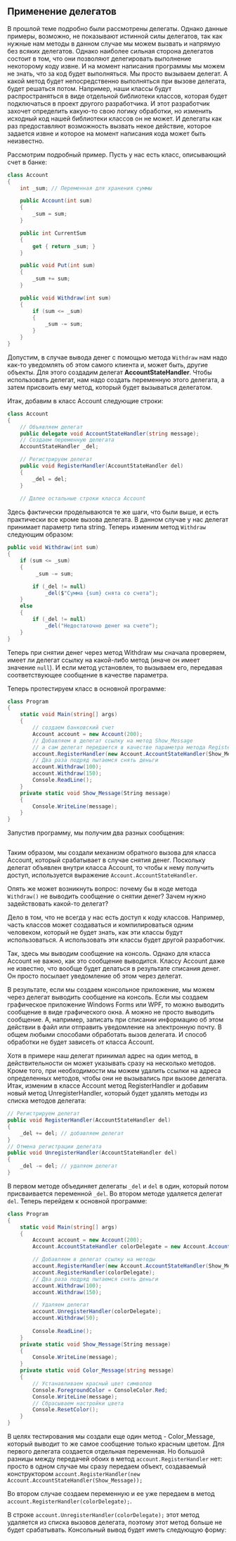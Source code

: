 ## Применение делегатов

В прошлой теме подробно были рассмотрены делегаты. Однако данные примеры, возможно, не показывают истинной силы делегатов, так как нужные нам методы в данном случае мы можем вызвать и напрямую 
без всяких делегатов. Однако наиболее сильная сторона делегатов состоит в том, что они позволяют делегировать выполнение 
некоторому коду извне. И на момент написания программы мы можем не знать, что за код будет выполняться. 
Мы просто вызываем делегат. А какой метод будет непосредственно выполняться при вызове делегата, будет решаться потом. 
Например, наши классы будут распространяться в виде отдельной библиотеки классов, которая будет подключаться в проект другого разработчика. И этот разработчик 
захочет определить какую-то свою логику обработки, но изменить исходный код нашей библиотеки классов он не может. И делегаты как раз предоставляют возможность 
вызвать некое действие, которое задается извне и которое на момент написания кода может быть неизвестно.

Рассмотрим подробный пример. Пусть у нас есть класс, описывающий счет в банке:

```cs
class Account
{
    int _sum; // Переменная для хранения суммы

    public Account(int sum)
    {
        _sum = sum;
    }

    public int CurrentSum
    {
        get { return _sum; }
    }

    public void Put(int sum)
    {
        _sum += sum;
    }

    public void Withdraw(int sum)
    {
        if (sum <= _sum)
        {
            _sum -= sum;
        }
    }
}
```

Допустим, в случае вывода денег с помощью метода `Withdraw` нам надо как-то уведомлять об этом самого клиента и, может 
быть, другие объекты. Для этого создадим делегат **AccountStateHandler**. Чтобы использовать делегат, нам надо 
создать переменную этого делегата, а затем присвоить ему метод, который будет вызываться делегатом.

Итак, добавим в класс Account следующие строки:

```cs
class Account
{
    // Объявляем делегат
    public delegate void AccountStateHandler(string message);
    // Создаем переменную делегата
    AccountStateHandler _del;

    // Регистрируем делегат
    public void RegisterHandler(AccountStateHandler del)
    {
        _del = del;
    }
    
    // Далее остальные строки класса Account
```

Здесь фактически проделываются те же шаги, что были выше, и есть практически все кроме вызова делегата. В данном случае у нас делегат 
принимает параметр типа string. Теперь изменим метод `Withdraw` следующим образом:

```cs
public void Withdraw(int sum)
{
    if (sum <= _sum)
    {
         _sum -= sum;

        if (_del != null)
            _del($"Сумма {sum} снята со счета");
    }
    else
    {
        if (_del != null)
            _del("Недостаточно денег на счете");
    }
}
```

Теперь при снятии денег через метод Withdraw мы сначала проверяем, имеет ли делегат ссылку на какой-либо метод (иначе он имеет значение 
`null`). И если метод установлен, то вызываем его, передавая соответствующее сообщение в качестве параметра.

Теперь протестируем класс в основной программе:

```cs
class Program
{
    static void Main(string[] args)
    {
        // создаем банковский счет
        Account account = new Account(200);
        // Добавляем в делегат ссылку на метод Show_Message
        // а сам делегат передается в качестве параметра метода RegisterHandler
        account.RegisterHandler(new Account.AccountStateHandler(Show_Message));
        // Два раза подряд пытаемся снять деньги
        account.Withdraw(100);
        account.Withdraw(150);
        Console.ReadLine();
    }
    private static void Show_Message(String message)
    {
        Console.WriteLine(message);
    }
}
```

Запустив программу, мы получим два разных сообщения:

```

```

Таким образом, мы создали механизм обратного вызова для класса Account, который срабатывает в случае снятия денег. Поскольку делегат объявлен 
внутри класса Account, то чтобы к нему получить доступ, используется выражение `Account.AccountStateHandler`.

Опять же может возникнуть вопрос: почему бы в коде метода `Withdraw()` не выводить сообщение о снятии денег? Зачем нужно задействовать какой-то делегат?

Дело в том, что не всегда у нас есть доступ к коду классов. Например, часть классов может создаваться и компилироваться одним человеком, который не будет знать, как эти классы будут использоваться. 
А использовать эти классы будет другой разработчик.

Так, здесь мы выводим сообщение на консоль. Однако для класса Account не важно, как это сообщение выводится. Классу Account даже не известно, что вообще будет делаться в результате списания денег. Он просто посылает уведомление об этом через делегат.

В результате, если мы создаем консольное приложение, мы можем через делегат выводить сообщение на консоль. Если мы создаем графическое приложение 
Windows Forms или WPF, то можно выводить сообщение в виде графического окна. А можно не просто выводить сообщение. А, например, записать при списании информацию об этом действии в файл 
или отправить уведомление на электронную почту. В общем любыми способами обработать вызов делегата. И способ обработки не будет зависеть от класса Account.

Хотя в примере наш делегат принимал адрес на один метод, в действительности он может указывать сразу на несколько методов. 
Кроме того, при необходимости мы можем удалить ссылки на адреса определенных методов, чтобы они не вызывались при вызове делегата. 
Итак, изменим в классе Account метод RegisterHandler и добавим новый метод UnregisterHandler, который будет удалять методы из списка 
методов делегата:

```cs
// Регистрируем делегат
public void RegisterHandler(AccountStateHandler del)
{
    _del += del; // добавляем делегат
}
// Отмена регистрации делегата
public void UnregisterHandler(AccountStateHandler del)
{
    _del -= del; // удаляем делегат
}
```

В первом методе объединяет делегаты `_del` и `del` в один, который потом 
присваивается переменной `_del`. Во втором методе удаляется делегат `del`. Теперь перейдем к основной программе:

```cs
class Program
{
    static void Main(string[] args)
    {
        Account account = new Account(200);
        Account.AccountStateHandler colorDelegate = new Account.AccountStateHandler(Color_Message);

        // Добавляем в делегат ссылку на методы
        account.RegisterHandler(new Account.AccountStateHandler(Show_Message));
        account.RegisterHandler(colorDelegate);
        // Два раза подряд пытаемся снять деньги
        account.Withdraw(100);
        account.Withdraw(150);

        // Удаляем делегат
        account.UnregisterHandler(colorDelegate);
        account.Withdraw(50);
            
        Console.ReadLine();
    }
    private static void Show_Message(String message)
    {
        Console.WriteLine(message);
    }
    private static void Color_Message(string message)
    {
        // Устанавливаем красный цвет символов
        Console.ForegroundColor = ConsoleColor.Red;
        Console.WriteLine(message);
        // Сбрасываем настройки цвета
        Console.ResetColor();
    }
}
```

В целях тестирования мы создали еще один метод - Color_Message, который выводит то же самое сообщение только красным цветом. Для первого делегата создается отдельная переменная. 
Но большой разницы между передачей обоих в метод `account.RegisterHandler` нет: просто в одном случае мы сразу передаем объект, 
создаваемый конструктором `account.RegisterHandler(new Account.AccountStateHandler(Show_Message));`

Во втором случае создаем переменную и ее уже передаем в метод `account.RegisterHandler(colorDelegate);`.

В строке `account.UnregisterHandler(colorDelegate);` этот метод удаляется из списка вызовов делегата, поэтому этот метод 
больше не будет срабатывать. Консольный вывод будет иметь следующую форму:

```

```

